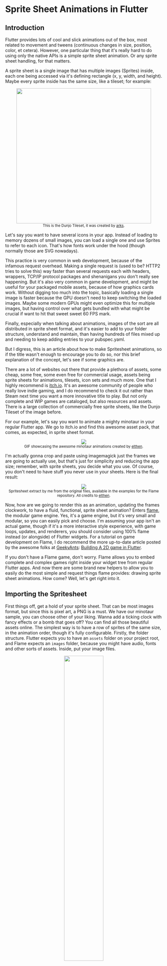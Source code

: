 # Sprite Sheet Animations in Flutter

## Introduction

Flutter provides lots of cool and slick animations out of the box, most related to movement and tweens (continuous changes in size, position, color, et cetera). However, one particular thing that it's really hard to do using only the native APIs is a simple sprite sheet animation. Or any sprite sheet handling, for that matters.

A sprite sheet is a single image that has multiple images (Sprites) inside, each one being accessed via it's defining rectangle (x, y, width, and height). Maybe every sprite inside has the same size, like a tileset; for example:

<p align="center"> 
    <img width="432" src="tileset-big.png" />
    <br />
    <small>This is the Dunjo Tileset, it was created by <a href="https://arks.itch.io/dungeon-platform-tileset">arks</a>.</small>
</p>

Let's say you want to have several icons in your app. Instead of loading to memory dozens of small images, you can load a single one and use Sprites to refer to each icon. That's how fonts work under the hood (though normally those are SVG nowadays).

This practice is very common in web development, because of the infamous request overhead. Making a single request is (used to be? HTTP2 tries to solve this) way faster than several requests each with headers, wrappers, TCP/IP protocol packages and shenanigans you don't really see happening. But it's also very common in game development, and might be useful for your packaged mobile assets, because of how graphics cards work. Without digging too much into the topic, basically loading a single image is faster because the GPU doesn't need to keep switching the loaded images. Maybe some modern GPUs might even optimize this for multiple images, but having control over what gets bundled with what might be crucial if want to hit that sweet sweet 60 FPS mark.

Finally, especially when talking about animations, images of the sort are all distributed in sprite sheet format, and it's easier to add to your folder structure, understand and maintain, than having hundreds of files mixed up and needing to keep adding entries to your pubspec.yaml.

But I digress, this is an article about how to make Spritesheet animations, so if the title wasn't enough to encourage you to do so, nor this brief explanation of the concept, let's see if some graphics are.

There are a lot of websites out there that provide a plethora of assets, some cheap, some free, some even free for commercial usage, assets being sprite sheets for animations, tilesets, icon sets and much more. One that I highly recommend is [itch.io](itch.io). It's an awesome community of people who really love indie gaming, and I do recommend to check it out rather than Steam next time you want a more innovative title to play. But not only complete and WIP games are cataloged, but also resources and assets. There is a large collection of commercially free sprite sheets, like the Dunjo Tileset of the image before.

For our example, let's say you want to animate a mighty minotaur in your regular Flutter app. We go to itch.io and find this awesome asset pack, that comes, as expected, in sprite sheet format.

<p align="center"> 
    <img src="minotaur.gif" />
    <br />
    <small>GIF showcasing the awesome minotaur animations created by <a href="https://elthen.itch.io/2d-pixel-art-minotaur-sprites">elthen</a>.</small>
</p>

I'm actually gonna crop and paste using imagemagick just the frames we are going to actually use, but that's just for simplicity and reducing the app size; remember, with sprite sheets, you decide what you use. Of course, you don't need to have stuff you never use in your sheets. Here is the final result:

<p align="center"> 
    <img src="minotaur.png" />
    <br />
    <small>Spritesheet extract by me from the original files, available in the examples for the Flame repository. All credits to <a href="https://elthen.itch.io/">elthen</a>.</small>
</p>

Now, how are we going to render this as an animation, updating the frames clockwork, to have a fluid, functional, sprite sheet animation? Enters [flame](https://github.com/luanpotter/flame), the modular game engine. Yes, it's a game engine, but it's very small and modular, so you can easily pick and choose. I'm assuming your app isn't an actual game, though if it's a more interactive style experience, with game loops, updates, and renderers, you should consider using 100% flame instead (or alongside) of Flutter widgets. For a tutorial on game development on Flame, I do recommend the more up-to-date article posted by the awesome folks at [GeekyAnts](https://blog.geekyants.com/@geekyants): [Building A 2D game in Flutter](https://blog.geekyants.com/building-a-2d-game-in-flutter-a-comprehensive-guide-913f647846bc).

If you don't have a Flame game, don't worry. Flame allows you to embed complete and complex games right inside your widget tree from regular Flutter apps. And now there are some brand new helpers to allow you to easily do the most simple and request things flame provides: drawing sprite sheet animations. How come? Well, let's get right into it.

## Importing the Spritesheet

First things off, get a hold of your sprite sheet. That can be most images format, but since this is pixel art, a PNG is a must. We have our minotaur sample, you can choose other of your liking. Wanna add a ticking clock with fancy effects or a bomb that goes off? You can find all those beautiful assets online. The simplest way is to have a row of sprites of the same size, in the animation order, though it's fully configurable. Firstly, the folder structure. Flutter expects you to have an `assets` folder on your project root, and Flame expects an `images` folder, because you might have audio, fonts and other sorts of assets. Inside, put your image files.

<p align="center"> 
    <img width="50%" src="folder_strucutre.png" />
    <br />
    <small>This is the folder structure to create. `animation_widget` is the root folder (created by `flutter create`), inside an assets/images folder, and inside, all your assets.</small>
</p>

Also, don't forget to add everything to the `pubspec.yml`, where every asset must be declared; it should look something like this:

```yaml
flutter:
  assets:
    - assets/images/minotaur.png # thanks to https://elthen.itch.io/2d-pixel-art-minotaur-sprites
```

## Adding Flame

Flame's latest release is `0.10.1`, but this feature is available since `0.10.0`. Add the latest dependency to your `dependencies` in pubspec file and don't forget to run a `flutter pub get` to download everything:

```yaml
dependencies:
  flutter:
    sdk: flutter
  flame: 0.10.1

dev_dependencies:
  flutter_test:
    sdk: flutter
```

## Adding the animation to the tree

Let's you have your `build` method in one of your pages; pretty normal Flutter stuff. This a column filled with texts, that I copied from the example in the flame repository:

```dart
  @override
  Widget build(BuildContext context) {
    final key = new GlobalKey<ScaffoldState>();
    return Scaffold(
      key: key,
      appBar: AppBar(
        title: Text('Animation as a Widget Demo'),
      ),
      body: Center(
        child: Column(
          mainAxisAlignment: MainAxisAlignment.center,
          children: <Widget>[
            Text('Hi there! This is a regular Flutter app,'),
            Text('with a complex widget tree and also'),
            Text('some pretty sprite sheet animations :)'),
            // magic!
            Text('Neat, hum?'),
            Text('Sprites from Elthen\'s amazing work on itch.io:'),
            Text('https://elthen.itch.io/2d-pixel-art-minotaur-sprites'),
          ],
        ),
      ),
      floatingActionButton: FloatingActionButton(
        onPressed: () => _clickFab(key),
        child: Icon(Icons.add),
      ),
    );
  }
```

Note that it could be any component, however complex, inside your widgets tree. Note also that I have omitted the "magic" of the equation here. How is it that we create a component for an animation? Very basically (more details in the flame tutorial), Flame provides components, one of which is the `AnimationComponent` that receives an `Animation` object describing the animation and does exactly what we want. All components live inside a `Game` instance, that can add custom logic relating to the game loop. For our case, we just want to create a simple, empty game and add a single `AnimationComponent` with a simple `Animation` inside. So Flame provides a helper to do that, the `Flame.util.animationAsWidget` method. It takes the size of the object as a Flame's `Position` instance (a generic class to represent a pair of doubles), and also takes in an `Animation` instance representing our frame list. To use that, let's import both `Flame` and the `Animation` class. However, since Flutter adds it's own animation classes, let's use an alias in order to not mess up the names. Therefore, add these imports to the top of the file:

```dart
import 'package:flame/animation.dart' as animation; // imports the Animation class under animation.Animation
import 'package:flame/flame.dart'; // imports the Flame helper class
import 'package:flame/position.dart'; // imports the Position class
```

How we do the magic then? Just add the following to your widget tree:

```dart
    Flame.util.animationAsWidget(Position(WIDTH, HEIGHT), animation.Animation.sequenced('minotaur.png', AMOUNT, textureWidth: FRAME_WIDTH))
```

The first parameter's `WIDTH` and `HEIGHT` are the actual size of the widget on the screen. This does not need to match the sprite size, as Flame will scale it for you. You might, however, wanna keep the aspect, so things don't get distorted. In your case, the minotaur asset is a row of 96x96 pixels, so squares, therefore we can scale keeping `WIDTH/HEIGHT = 1`. We will choose the size as 256 px. The `sequenced` constructor is a helper that easily creates the animation assuming equal-sized frames in a row, in order. You can configure the start x, start y, texture width and height, but those will default gracefully to (0,0) and the actual width and height of the file. You can create your animation passing in the frame list, each frame with a different step time and Sprite (source rectangle).

In our case, we only need to set the `textureWidth` to 96.0, as the original width for the image is actually 19 x 96. Don't mix up texture coordinates, or source coordinates, that's the x, y inside the sprite sheet image and the size relating to that file, and the actual place and size the image/animation is going to be drawn on screen! Those are two very distinct things. We don't need to set the actual position as the widget tree will dictate that for us, we just provide the size as it's going to be a fixed size widget.

## Results

Now, just run your app, and, hurray!, we get a slick animation!

<p align="center"> 
    <img width="30%" src="result.gif" />
    <br />
    <small>The final result, as recorded in the emulator!</small>
</p>

Neat hum? Already thinking about the neat graphics you'll add to your apps? Be sure to check flame as an actual game engine, there is much more complex and cool stuff, that can work both as a standalone game or inside a Flutter widget tree (all features are like that). Also, Flame is built in a modular way, so you pick and choose, and also, I strongly encourage you to go through the implementation and see how things are done. If you want to change any details, you might get a lot of insight from the source code.

This whole example is inside the examples folder for flame, and you can see [the source code](https://github.com/luanpotter/flame/tree/master/doc/examples/animation_widget), if you have any doubts or wanna test or run yourself. Also, the article is [committed as well](https://github.com/luanpotter/flame/tree/master/doc/animation_widget_article).

If you liked Flame, leave your clap, star on GitHub, and please check out our [repository](https://github.com/luanpotter/flame) with full docs, examples, and issues you can ask. Also, for more in-depth questions, be sure to check our [Discord channel](https://discord.gg/pxrBmy4), where we try to answer questions and solve problems.
